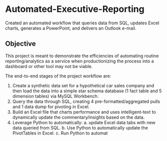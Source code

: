 # Automated-Executive-Reporting
Created an automated workflow that queries data from SQL, updates Excel charts, generates a PowerPoint, and delivers an Outlook e-mail.

## Objective

This project is meant to demonstrate the efficiencies of automating routine reporting/analytics as a service when productionizing the process into a dashboard or other tool may not be viable.

The end-to-end stages of the project workflow are:

1. Create a synthetic data set for a hypothetical car sales company and then load the data into a simple star schema database (1 fact table and 5 dimension tables) via MySQL Workbench.
2. Query the data through SQL, creating 4 pre-formatted/aggregated pulls and 1 data dump for pivoting in Excel.
3. Build an Excel file that charts performance and uses intelligent-text to dynamically update the commentary/insights based on the data.
4. Leverage Python to automatically:
a. update Excel data tabs with new data queried from SQL.
b. Use Python to automatically update the PivotTables in Excel.
c. Run Python to automat
